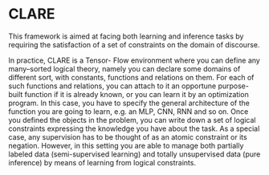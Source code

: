 # CLARE


This framework is aimed at facing both learning and inference tasks by requiring the satisfaction of a set of constraints on the domain of discourse. 

In practice, CLARE is a Tensor- Flow environment where you can define any many–sorted logical theory, namely you can declare some domains of different sort, with constants, functions and relations on them. For each of such functions and relations, you can attach to it an opportune purpose-built function if it is already known, or you can learn it by an optimization program. In this case, you have to specify the general architecture of the function you are going to learn, e.g. an MLP, CNN, RNN and so on. Once you defined the objects in the problem, you can write down a set of logical constraints expressing the knowledge you have about the task. As a special case, any supervision has to be thought of as an atomic constraint or its negation. However, in this setting you are able to manage both partially labeled data (semi-supervised learning) and totally unsupervised data (pure inference) by means of learning from logical constraints.
